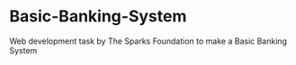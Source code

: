 # Basic-Banking-System
Web development task by The Sparks Foundation to make a Basic Banking System
